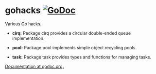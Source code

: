 # gohacks [![GoDoc](https://godoc.org/github.com/npat-efault/gohacks?status.svg)](https://godoc.org/github.com/npat-efault/gohacks)

Various Go hacks.

- **cirq:** Package cirq provides a circular double-ended queue implementation.

- **pool:** Package pool implements simple object recycling pools.

- **task:** Package task provides types and functions for managing tasks.


[Documentation at godoc.org.](https://godoc.org/github.com/npat-efault/gohacks)

